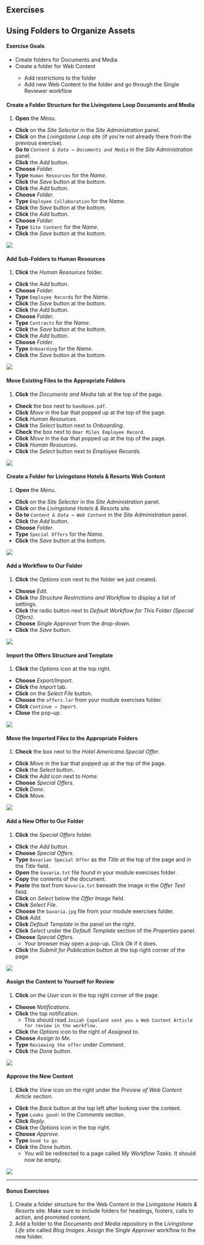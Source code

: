 <h2 class="exercise">Exercises</h2>

## Using Folders to Organize Assets

<div class="ahead">
<h4>Exercise Goals</h4>
<ul>
    <li>Create folders for Documents and Media</li>
    <li>Create a folder for Web Content</li>
    <ul>
    	<li>Add restrictions to the folder</li>
    	<li>Add new Web Content to the folder and go through the Single Reviewer workflow</li>
    </ul>
</ul>
</div>

#### Create a Folder Structure for the Livingstone Loop Documents and Media
1. **Open** the _Menu_.
* **Click** on the _Site Selector_ in the _Site Administration_ panel.
* **Click** on the _Livingstone Loop_ site (if you're not already there from the previous exercise).
* **Go to** _`Content & Data → Documents and Media`_ in the _Site Administration_ panel.  
* **Click** the _Add_ button.  
* **Choose** _Folder_.  
* **Type** `Human Resources` for the  _Name_.  
* **Click** the _Save_ button at the bottom.
* **Click** the _Add_ button.  
* **Choose** _Folder_.  
* **Type** `Employee Collaboration` for the  _Name_.  
* **Click** the _Save_ button at the bottom.
* **Click** the _Add_ button.  
* **Choose** _Folder_.  
* **Type** `Site Content` for the _Name_.  
* **Click** the _Save_ button at the bottom.

<img src="../images/livingstone-loop-folders.png" style="max-height:30%;"> 

#### Add Sub-Folders to Human Resources
1. **Click** the _Human Resources_ folder.
* **Click** the _Add_ button.  
* **Choose** _Folder_.  
* **Type** `Employee Records` for the  _Name_.  
* **Click** the _Save_ button at the bottom.
* **Click** the _Add_ button.  
* **Choose** _Folder_.  
* **Type** `Contracts` for the  _Name_.  
* **Click** the _Save_ button at the bottom.
* **Click** the _Add_ button.  
* **Choose** _Folder_.  
* **Type** `Onboarding` for the  _Name_.  
* **Click** the _Save_ button at the bottom.

<img src="../images/hr-folders.png" style="max-height:20%;"> 

#### Move Existing Files to the Appropriate Folders
1. **Click** the _Documents and Media_ tab at the top of the page.
* **Check** the box next to `handbook.pdf`.
* **Click** _Move_ in the bar that popped up at the top of the page.
* **Click** _Human Resources_.
* **Click** the _Select_ button next to _Onboarding_.
* **Check** the box next to `Omar Miles Employee Record`.
* **Click** _Move_ in the bar that popped up at the top of the page.
* **Click** _Human Resources_.
* **Click** the _Select_ button next to _Employee Records_.

<img src="../images/files-moved.png" style="max-height:20%;"> 

#### Create a Folder for Livingstone Hotels & Resorts Web Content
1. **Open** the _Menu_.
* **Click** on the _Site Selector_ in the _Site Administration_ panel.
* **Click** on the _Livingstone Hotels & Resorts_ site.
* **Go to** _`Content & Data → Web Content`_ in the _Site Administration_ panel.  
* **Click** the _Add_ button.  
* **Choose** _Folder_.  
* **Type** `Special Offers` for the _Name_.  
* **Click** the _Save_ button at the bottom.

<img src="../images/new-offers-folder.png" style="max-height:20%;">

#### Add a Workflow to Our Folder
1. **Click** the _Options_ icon next to the folder we just created.  
* **Choose** _Edit_.  
* **Click** the _Structure Restrictions and Workflow_ to display a list of settings.  
* **Click** the radio button next to _Default Workflow for This Folder (Special Offers)_.  
* **Choose** _Single Approver_ from the drop-down.  
* **Click** the _Save_ button.

<img src="../images/folder-restriction-offers.png" style="max-height:20%;">

#### Import the Offers Structure and Template
1. **Click** the _Options_ icon at the top right. 
* **Choose** _Export/Import_.
* **Click** the _Import_ tab.
* **Click** on the _Select File_ button.
* **Choose** the `offers.lar` from your module exercises folder.  
* **Click** _`Continue → Import`_.   
* **Close** the pop-up.  

<img src="../images/offers-imported.png" style="max-height: 16%">

#### Move the Imported Files to the Appropriate Folders
1. **Check** the box next to the _Hotel Americana Special Offer_.
* **Click** _Move_ in the bar that popped up at the top of the page.
* **Click** the _Select_ button.
* **Click** the _Add_ icon next to _Home_.
* **Choose** _Special Offers_.
* **Click** _Done_.
* **Click** _Move_.

<img src="../images/web-content-moved.png" style="max-height:16%;"> 

#### Add a New Offer to Our Folder
1. **Click** the _Special Offers_ folder.
* **Click** the _Add_ button.
* **Choose** _Special Offers_.
* **Type** `Bavarian Special Offer` as the _Title_ at the top of the page and in the _Title_ field.
* **Open** the `bavaria.txt` file found in your module exercises folder.
* **Copy** the contents of the document.
* **Paste** the text from `bavaria.txt` beneath the image in the _Offer Text_ field.
* **Click** on _Select_ below the _Offer Image_ field.
* **Click** _Select File_.
* **Choose** the `bavaria.jpg` file from your module exercises folder.
* **Click** _Add_.
* **Click** _Default Template_ in the panel on the right.
* **Click** _Select_ under the _Default Template_ section of the _Properties_ panel.
* **Choose** _Special Offers_.
	- Your browser may open a pop-up. Click _Ok_ if it does.
* **Click** the _Submit for Publication_ button at the top right corner of the page.

<img src="../images/pending-offer.png" style="max-height:40%;">

#### Assign the Content to Yourself for Review
1. **Click** on the _User_ icon in the top right corner of the page.  
* **Choose** _Notifications_.  
* **Click** the top notification.
	- This should read `Josiah Copeland sent you a Web Content Article for review in the workflow.`
* **Click** the _Options_ icon to the right of _Assigned to_.  
* **Choose** _Assign to Me_.  
* **Type** `Reviewing the offer` under _Comment_.  
* **Click** the _Done_ button.

<img src="../images/assigned-to-me.png" style="max-height:16%;">

#### Approve the New Content
1. **Click** the _View_ icon on the right under the _Preview of Web Content Article_ section.  
* **Click** the _Back_ button at the top left after looking over the content.  
* **Type** `Looks good!` in the _Comments_ section.  
* **Click** _Reply_.  
* **Click** the _Options_ icon in the top right.  
* **Choose** _Approve_.  
* **Type** `Good to go`.  
* **Click** the _Done_ button.
	- You will be redirected to a page called _My Workflow Tasks_. It should now be empty.

<img src="../images/review-completed.png" style="max-height:24%;">

---

#### Bonus Exercises
1. Create a folder structure for the Web Content in the _Livingstone Hotels & Resorts_ site. Make sure to include folders for headings, footers, calls to action, and promoted content.
2. Add a folder to the _Documents and Media_ repository in the _Livingstone Life_ site called _Blog Images_. Assign the _Single Approver_ workflow to the new folder.
